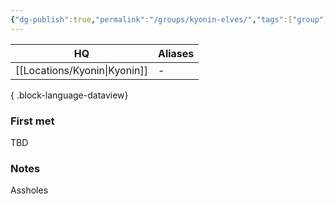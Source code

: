 ```yaml
---
{"dg-publish":true,"permalink":"/groups/kyonin-elves/","tags":["group"],"noteIcon":"group","created":"2023-12-28T13:28:49.539+01:00","updated":"2024-01-08T12:15:33.163+01:00"}
---
```


| HQ         | Aliases |
| ---------- | ------- |
| [[Locations/Kyonin\|Kyonin]] | \-      |

{ .block-language-dataview}
### First met
TBD
### Notes
Assholes